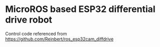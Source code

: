 # MicroROS based ESP32 differential drive robot

Control code referenced from https://github.com/Reinbert/ros_esp32cam_diffdrive
